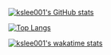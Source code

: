 [![kslee001's GitHub stats](https://github-readme-stats.vercel.app/api?username=kslee001)](https://github.com/anuraghazra/github-readme-stats)

[![Top Langs](https://github-readme-stats.vercel.app/api/top-langs/?username=kslee001&layout=compact)](https://github.com/anuraghazra/github-readme-stats)

[![kslee001's wakatime stats](https://github-readme-stats.vercel.app/api/wakatime?username=kslee001)](https://github.com/anuraghazra/github-readme-stats)